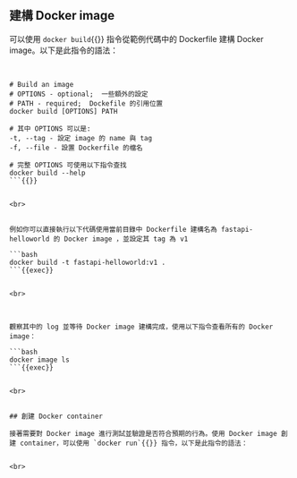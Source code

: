 

<br>


## 建構 Docker image

可以使用 `docker build`{{}} 指令從範例代碼中的 Dockerfile 建構 Docker image。以下是此指令的語法：


<br>


```bash{4}
# Build an image
# OPTIONS - optional;  一些額外的設定
# PATH - required;  Dockefile 的引用位置
docker build [OPTIONS] PATH

# 其中 OPTIONS 可以是:
-t, --tag - 設定 image 的 name 與 tag
-f, --file - 設置 Dockerfile 的檔名

# 完整 OPTIONS 可使用以下指令查找
docker build --help
```{{}}


<br>


例如你可以直接執行以下代碼使用當前目錄中 Dockerfile 建構名為 fastapi-helloworld 的 Docker image ，並設定其 tag 為 v1

```bash
docker build -t fastapi-helloworld:v1 .
```{{exec}}


<br>



觀察其中的 log 並等待 Docker image 建構完成，使用以下指令查看所有的 Docker image：

```bash
docker image ls
```{{exec}}


<br>


## 創建 Docker container

接著需要對 Docker image 進行測試並驗證是否符合預期的行為。使用 Docker image 創建 container，可以使用 `docker run`{{}} 指令，以下是此指令的語法：


<br>

